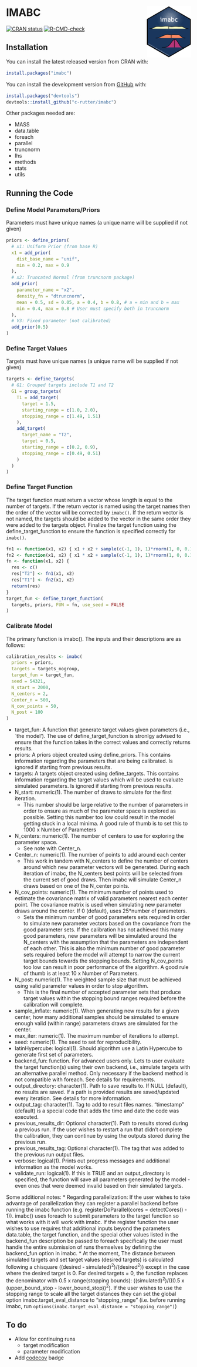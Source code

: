 
<!-- README.md is generated from README.Rmd. Please edit that file -->

# IMABC <a href='https://c-rutter.github.io/imabc/'><img src='man/figures/logo.png' align="right" height="139" /></a>

<!-- badges: start -->

[![CRAN
status](https://www.r-pkg.org/badges/version/imabc)](https://CRAN.R-project.org/package=imabc)
[![R-CMD-check](https://github.com/c-rutter/imabc/actions/workflows/R-CMD-check.yaml/badge.svg)](https://github.com/c-rutter/imabc/actions/workflows/R-CMD-check.yaml)
<!-- badges: end -->

## Installation

You can install the latest released version from CRAN with:

``` r
install.packages("imabc")
```

You can install the development version from
[GitHub](https://github.com/) with:

``` r
install.packages("devtools")
devtools::install_github("c-rutter/imabc")
```

Other packages needed are:

- MASS
- data.table
- foreach
- parallel
- truncnorm
- lhs
- methods
- stats
- utils

## Running the Code

### Define Model Parameters/Priors

Parameters must have unique names (a unique name will be supplied if not
given)

``` r
priors <- define_priors(
  # x1: Uniform Prior (from base R)
  x1 = add_prior(
    dist_base_name = "unif",
    min = 0.2, max = 0.9
  ),
  # x2: Truncated Normal (from truncnorm package)
  add_prior(
    parameter_name = "x2",
    density_fn = "dtruncnorm",
    mean = 0.5, sd = 0.05, a = 0.4, b = 0.8, # a = min and b = max
    min = 0.4, max = 0.8 # User must specify both in truncnorm
  ),
  # V3: Fixed parameter (not calibrated)
  add_prior(0.5)
)
```

### Define Target Values

Targets must have unique names (a unique name will be supplied if not
given)

``` r
targets <- define_targets(
  # G1: Grouped targets include T1 and T2
  G1 = group_targets(
    T1 = add_target(
      target = 1.5,
      starting_range = c(1.0, 2.0),
      stopping_range = c(1.49, 1.51)
    ),
    add_target(
      target_name = "T2",
      target = 0.5,
      starting_range = c(0.2, 0.9),
      stopping_range = c(0.49, 0.51)
    )
  )
)
```

### Define Target Function

The target function must return a vector whose length is equal to the
number of targets. If the return vector is named using the target names
then the order of the vector will be corrected by `imabc()`. If the
return vector is not named, the targets should be added to the vector in
the same order they were added to the targets object. Finalize the
target function using the define_target_function to ensure the function
is specified correctly for `imabc()`.

``` r
fn1 <- function(x1, x2) { x1 + x2 + sample(c(-1, 1), 1)*rnorm(1, 0, 0.1) }
fn2 <- function(x1, x2) { x1 * x2 + sample(c(-1, 1), 1)*rnorm(1, 0, 0.1) }
fn <- function(x1, x2) {
  res <- c()
  res["T2"] <- fn1(x1, x2)
  res["T1"] <- fn2(x1, x2)
  return(res)
}
target_fun <- define_target_function(
  targets, priors, FUN = fn, use_seed = FALSE
)
```

### Calibrate Model

The primary function is imabc(). The inputs and their descriptions are
as follows:

``` r
calibration_results <- imabc(
  priors = priors,
  targets = targets_nogroup,
  target_fun = target_fun,
  seed = 54321,
  N_start = 2000,
  N_centers = 2,
  Center_n = 500,
  N_cov_points = 50,
  N_post = 100
)
```

- target_fun: A function that generate target values given parameters
  (i.e., \`the model’). The use of define_target_function is stronlgy
  advised to ensure that the function takes in the correct values and
  correctly returns results.
- priors: A priors object created using define_priors. This contains
  information regarding the parameters that are being calibrated. Is
  ignored if starting from previous results.
- targets: A targets object created using define_targets. This contains
  information regarding the target values which will be used to evaluate
  simulated parameters. Is ignored if starting from previous results.
- N_start: numeric(1). The number of draws to simulate for the first
  iteration.
  - This number should be large relative to the number of parameters in
    order to ensure as much of the parameter space is explored as
    possible. Setting this number too low could result in the model
    getting stuck in a local minima. A good rule of thumb is to set this
    to 1000 x Number of Parameters
- N_centers: numeric(1). The number of centers to use for exploring the
  parameter space.
  - See note with Center_n.
- Center_n: numeric(1). The number of points to add around each center
  - This work in tandem with N_centers to define the number of centers
    around which new parameter vectors will be generated. During each
    iteration of imabc, the N_centers best points will be selected from
    the current set of good draws. Then imabc will simulate Center_n
    draws based on one of the N_center points.
- N_cov_points: numeric(1). The minimum number of points used to
  estimate the covariance matrix of valid parameters nearest each center
  point. The covariance matrix is used when simulating new parameter
  draws around the center. If 0 (default), uses 25\*number of
  parameters.
  - Sets the minimum number of good parameters sets required in order to
    simulate new parameter vectors based on the covariance from the good
    parameter sets. If the calibration has not achieved this many good
    parameters, new parameters will be simulated around the N_centers
    with the assumption that the parameters are independent of each
    other. This is also the minimum number of good parameter sets
    required before the model will attempt to narrow the current target
    bounds towards the stopping bounds. Setting N_cov_points too low can
    result in poor performance of the algorithm. A good rule of thumb is
    at least 10 x Number of Parameters.
- N_post: numeric(1). The weighted sample size that must be achieved
  using valid parameter values in order to stop algorithm.
  - This is the final number of accepted parameter sets that produce
    target values within the stopping bound ranges required before the
    calibration will complete.
- sample_inflate: numeric(1). When generating new results for a given
  center, how many additional samples should be simulated to ensure
  enough valid (within range) parameters draws are simulated for the
  center.
- max_iter: numeric(1). The maximum number of iterations to attempt.
- seed: numeric(1). The seed to set for reproducibility.
- latinHypercube: logical(1). Should algorithm use a Latin Hypercube to
  generate first set of parameters.
- backend_fun: function. For advanced users only. Lets to user evaluate
  the target function(s) using their own backend, i.e., simulate targets
  with an alternative parallel method. Only necessary if the backend
  method is not compatible with foreach. See details for requirements.
- output_directory: character(1). Path to save results to. If NULL
  (default), no results are saved. If a path is provided results are
  saved/updated every iteration. See details for more information.
- output_tag: character(1). Tag to add to result files names.
  “timestamp” (default) is a special code that adds the time and date
  the code was executed.
- previous_results_dir: Optional character(1). Path to results stored
  during a previous run. If the user wishes to restart a run that didn’t
  complete the calibration, they can continue by using the outputs
  stored during the previous run.
- previous_results_tag: Optional character(1). The tag that was added to
  the previous run output files.
- verbose: logical(1). Prints out progress messages and additional
  information as the model works.
- validate_run: logical(1). If this is TRUE and an output_directory is
  specified, the function will save all parameters generated by the
  model - even ones that were deemed invalid based on their simulated
  targets.

Some additional notes: \* Regarding parallelization: If the user wishes
to take advantage of parallelization they can register a parallel
backend before running the imabc function (e.g. registerDoParallel(cores
= detectCores() - 1)). imabc() uses foreach to submit parameters to the
target function so what works with it will work with imabc. If the
register function the user wishes to use requires that additional inputs
beyond the parameters data.table, the target function, and the special
other values listed in the backend_fun description be passed to foreach
specifically the user must handle the entire submission of runs
themselves by defining the backend_fun option in imabc. \* At the
moment, The distance between simulated targets and set target values
(desired targets) is calculated following a chisquare ((desired -
simulated)<sup>2</sup>)/(desired<sup>2</sup>)) except in the case where
the desired target is 0. For desired targets = 0, the function replaces
the denominator with 0.5 x range(stopping bounds):
((simulated)<sup>2</sup>)/((0.5 x (upper_bound_stop -
lower_bound_stop))<sup>2</sup>). If the user wishes to use the stopping
range to scale all the target distances they can set the global option
imabc.target_eval_distance to “stopping_range” (i.e. before running
imabc, run `options(imabc.target_eval_distance = "stopping_range")`)

## To do

- Allow for continuing runs
  - target modification
  - parameter modification
- Add
  [codecov](https://www.r-bloggers.com/2017/06/how-to-add-code-coverage-codecov-to-your-r-package/)
  badge
